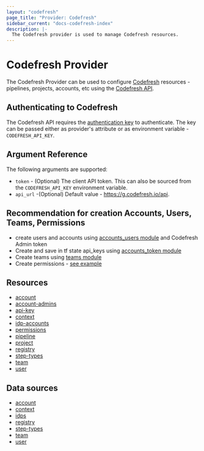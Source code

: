 ```yaml
---
layout: "codefresh"
page_title: "Provider: Codefresh"
sidebar_current: "docs-codefresh-index"
description: |-
  The Codefresh provider is used to manage Codefresh resources.
---
```


# Codefresh Provider

The Codefresh Provider can be used to configure [Codefresh](https://codefresh.io/) resources - pipelines, projects, accounts, etc using the [Codefresh API](https://codefresh.io/docs/docs/integrations/codefresh-api/).

## Authenticating to Codefresh

The Codefresh API requires the [authentication key](https://codefresh.io/docs/docs/integrations/codefresh-api/#authentication-instructions) to authenticate.
The key can be passed either as provider's attribute or as environment variable - `CODEFRESH_API_KEY`.

## Argument Reference

The following arguments are supported:

- `token` - (Optional) The client API token. This can also be sourced from the `CODEFRESH_API_KEY` environment variable.
- `api_url` -(Optional) Default value - https://g.codefresh.io/api.

## Recommendation for creation Accounts, Users, Teams, Permissions
* create users and accounts using [accounts_users module](modules/accounts_users.md) and Codefresh Admin token 
* Create and save in tf state api_keys using [accounts_token module](modules/accounts_token.md)
* Create teams using [teams module](modules/teams.md)
* Create permissions - [see example](../examples/permissions)


## Resources
* [account](resources/account.md)
* [account-admins](resources/account-admins.md)
* [api-key](resources/api-key.md)
* [context](resources/context.md)
* [idp-accounts](resources/idp-accounts.md)
* [permissions](resources/permissions.md)
* [pipeline](resources/pipeline.md)
* [project](resources/project.md)
* [registry](resources/registry.md)
* [step-types](resources/step-types.md)
* [team](resources/team.md)
* [user](resources/user.md)


## Data sources
* [account](data/account.md)
* [context](data/context.md)
* [idps](data/idps.md)
* [registry](data/registry.md)
* [step-types](data/step-types.md)
* [team](data/team.md)
* [user](data/user.md)

